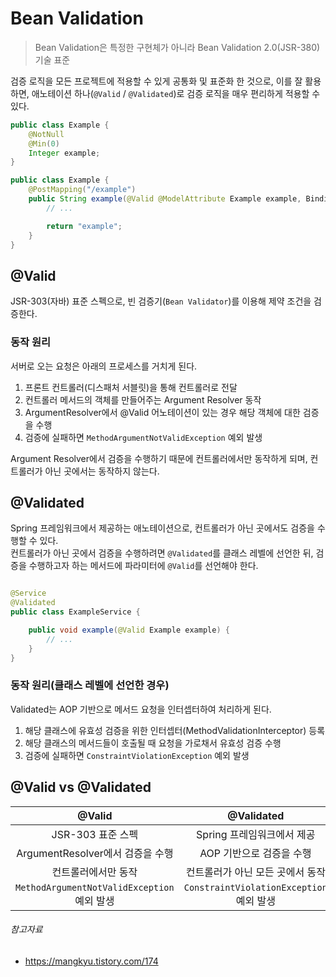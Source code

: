 # Bean Validation

> Bean Validation은 특정한 구현체가 아니라 Bean Validation 2.0(JSR-380) 기술 표준

검증 로직을 모든 프로젝트에 적용할 수 있게 공통화 및 표준화 한 것으로, 이를 잘 활용하면, 애노테이션 하나(`@Valid` / `@Validated`)로 검증 로직을 매우 편리하게 적용할 수 있다.


```java
public class Example {
    @NotNull
    @Min(0)
    Integer example;
}
```

```java
public class Example {
    @PostMapping("/example")
    public String example(@Valid @ModelAttribute Example example, BindingResult bindingResult) {
        // ...

        return "example";
    }
}
```

## @Valid

JSR-303(자바) 표준 스펙으로, 빈 검증기(`Bean Validator`)를 이용해 제약 조건을 검증한다.

### 동작 원리

서버로 오는 요청은 아래의 프로세스를 거치게 된다.

1. 프론트 컨트롤러(디스패처 서블릿)을 통해 컨트롤러로 전달
2. 컨트롤러 메서드의 객체를 만들어주는 Argument Resolver 동작
3. ArgumentResolver에서 @Valid 어노테이션이 있는 경우 해당 객체에 대한 검증을 수행
4. 검증에 실패하면 `MethodArgumentNotValidException` 예외 발생

Argument Resolver에서 검증을 수행하기 때문에 컨트롤러에서만 동작하게 되며, 컨트롤러가 아닌 곳에서는 동작하지 않는다.

## @Validated

Spring 프레임워크에서 제공하는 애노테이션으로, 컨트롤러가 아닌 곳에서도 검증을 수행할 수 있다.  
컨트롤러가 아닌 곳에서 검증을 수행하려면 `@Validated`를 클래스 레벨에 선언한 뒤, 검증을 수행하고자 하는 메서드에 파라미터에 `@Valid`를 선언해야 한다.

```java

@Service
@Validated
public class ExampleService {

    public void example(@Valid Example example) {
        // ...
    }
}
```

### 동작 원리(클래스 레벨에 선언한 경우)

Validated는 AOP 기반으로 메서드 요청을 인터셉터하여 처리하게 된다.

1. 해당 클래스에 유효성 검증을 위한 인터셉터(MethodValidationInterceptor) 등록
2. 해당 클래스의 메서드들이 호출될 때 요청을 가로채서 유효성 검증 수행
3. 검증에 실패하면 `ConstraintViolationException` 예외 발생

## @Valid vs @Validated

|                 @Valid                  |              @Validated              |
|:---------------------------------------:|:------------------------------------:
|              JSR-303 표준 스펙              |          Spring 프레임워크에서 제공           |
|        ArgumentResolver에서 검증을 수행        |           AOP 기반으로 검증을 수행            |
|               컨트롤러에서만 동작                |          컨트롤러가 아닌 모든 곳에서 동작          |
| `MethodArgumentNotValidException` 예외 발생 | `ConstraintViolationException` 예외 발생 |

###### 참고자료

- https://mangkyu.tistory.com/174